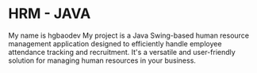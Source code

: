 # HRM - JAVA
My name is hgbaodev
My project is a Java Swing-based human resource management application designed to efficiently handle employee attendance tracking and recruitment. It's a versatile and user-friendly solution for managing human resources in your business.
